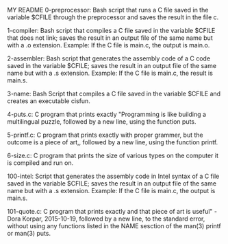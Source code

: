 MY README
0-preprocessor: Bash script that runs a C file saved in the variable $CFILE through the preprocessor and saves the result in the file c.

1-compiler: Bash script that compiles a C file saved in the variable $CFILE that does not link; saves the result in an output file of the same name but with a .o extension.
Example: If the C file is main.c, the output is main.o.

2-assembler: Bash script that generates the assembly code of a C code saved in the variable $CFILE; saves the result in an output file of the same name but with a .s extension.
Example: If the C file is main.c, the result is main.s.

3-name: Bash Script that compiles a C file saved in the variable $CFILE and creates an executable cisfun.

4-puts.c: C program that prints exactly "Programming is like building a multilingual puzzle, followed by a new line, using the function puts.

5-printf.c: C program that prints exactly with proper grammer, but the outcome is a piece of art,, followed by a new line, using the function printf.

6-size.c: C program that prints the size of various types on the computer it is compiled and run on.

100-intel: Script that generates the assembly code in Intel syntax of a C file saved in the variable $CFILE; saves the result in an output file of the same name but with a .s extension.
Example: If the C file is main.c, the output is main.s.

101-quote.c: C program that prints exactly and that piece of art is useful" - Dora Korpar, 2015-10-19, followed by a new line, to the standard error, without using any functions listed in the NAME sesction of the man(3) printf or man(3) puts.
